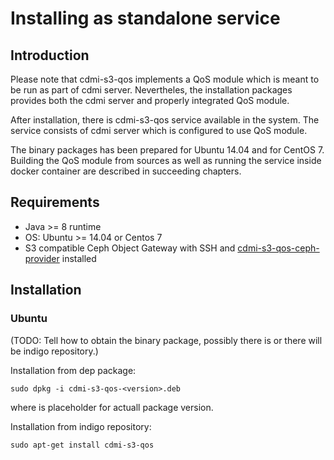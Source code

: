 # Installing as standalone service

## Introduction
 Please note that cdmi-s3-qos implements a QoS module which is meant to be run as part of cdmi server. Nevertheles, the installation packages provides both the cdmi server and properly integrated QoS module.
 
After installation, there is cdmi-s3-qos service available in the system. The service consists of cdmi server which is configured to use QoS module.

The binary packages has been prepared for Ubuntu 14.04 and for CentOS 7. Building the QoS module from sources as well as running the service inside docker container are described in succeeding chapters.

## Requirements
* Java >= 8 runtime
* OS: Ubuntu >= 14.04 or Centos 7
* S3 compatible Ceph Object Gateway with SSH and [cdmi-s3-qos-ceph-provider](https://github.com/indigo-dc/cdmi-s3-qos-ceph-provider) installed


## Installation

### Ubuntu
(TODO: Tell how to obtain the binary package, possibly there is or there will be indigo repository.)

Installation from dep package:

```sudo dpkg -i cdmi-s3-qos-<version>.deb```

where <version> is placeholder for actuall package version.

Installation from indigo repository:

``` sudo apt-get install cdmi-s3-qos ```

